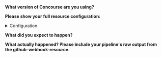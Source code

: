 **What version of Concourse are you using?**

**Please show your full resource configuration:**

<details>
<summary>Configuration</summary>

<!-- Paste your configuration below: -->
```yaml

```

</details>

**What did you expect to happen?**


**What actually happened? Please include your pipeline's raw output from the github-webhook-resource.**

